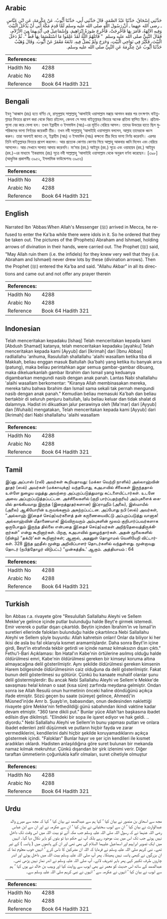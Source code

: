 ## Arabic


<div dir="rtl" lang="ar" style={{fontSize:'larger',backgroundColor:'#f8f9fa',padding:20}}>
حَدَّثَنِي إِسْحَاقُ، حَدَّثَنَا عَبْدُ الصَّمَدِ، قَالَ حَدَّثَنِي أَبِي، حَدَّثَنَا أَيُّوبُ، عَنْ عِكْرِمَةَ، عَنِ ابْنِ عَبَّاسٍ ـ رضى الله عنهما ـ أَنَّ رَسُولَ اللَّهِ صلى الله عليه وسلم لَمَّا قَدِمَ مَكَّةَ أَبَى أَنْ يَدْخُلَ الْبَيْتَ وَفِيهِ الآلِهَةُ، فَأَمَرَ بِهَا فَأُخْرِجَتْ، فَأُخْرِجَ صُورَةُ إِبْرَاهِيمَ، وَإِسْمَاعِيلَ فِي أَيْدِيهِمَا مِنَ الأَزْلاَمِ، فَقَالَ النَّبِيُّ صلى الله عليه وسلم ‏ "‏ قَاتَلَهُمُ اللَّهُ لَقَدْ عَلِمُوا مَا اسْتَقْسَمَا بِهَا قَطُّ ‏"‏‏.‏ ثُمَّ دَخَلَ الْبَيْتَ، فَكَبَّرَ فِي نَوَاحِي الْبَيْتِ، وَخَرَجَ وَلَمْ يُصَلِّ فِيهِ‏.‏ تَابَعَهُ مَعْمَرٌ عَنْ أَيُّوبَ‏.‏ وَقَالَ وُهَيْبٌ حَدَّثَنَا أَيُّوبُ عَنْ عِكْرِمَةَ عَنِ النَّبِيِّ صلى الله عليه وسلم‏.‏
</div>
<div style={{backgroundColor:'#f8f9fa',padding:20, marginBottom: 10}}><table> <thead> <tr> <th>References:</th> <th></th> </tr> </thead> <tbody><tr><td>Hadith No</td><td>4288</td></tr><tr><td>Arabic No</td><td>4288</td></tr><tr><td>Reference</td><td>Book 64 Hadith 321</td></tr></tbody></table></div>

## Bengali


<div dir="ltr" lang="bn" style={{fontSize:'larger',backgroundColor:'#f8f9fa',padding:20}}>
ইবনু ‘আব্বাস (রাঃ) হতে বর্ণিত যে, রাসূলুল্লাহ সাল্লাল্লাহু ‘আলাইহি ওয়াসাল্লাম মক্কা্য় আগমন করার পর তৎক্ষণাৎ বাইতুল্লাহর ভিতরে প্রবেশ করা থেকে বিরত রইলেন, কেননা সে সময় বাইতুল্লাহর ভিতরে অনেক প্রতিমা স্থাপিত ছিল। প্রতিমাগুলো বের করে ফেলা হল। তখন ইব্রাহীম ও ইসমাঈল (আঃ)-এর মূর্তিও বেরিয়ে আসল। তাদের উভয়ের হাতে ছিল মুশরিকদের ভাগ্য নির্ণয়ের কয়েকটি তীর। তখন নবী সাল্লাল্লাহু ‘আলাইহি ওয়াসাল্লাম বললেন, আল্লাহ তাদেরকে ধ্বংস করুন। তারা অবশ্যই জানত যে, ইব্রাহীম (আঃ) ও ইসমাঈল (আঃ) কক্ষনো তীর দিয়ে ভাগ্য নির্ণয় করেননি। এরপর তিনি বাইতুল্লাহর ভিতরে প্রবেশ করলেন। আর প্রত্যেক কোণায় কোণায় গিয়ে আল্লাহু আকবার ধ্বনি দিলেন এবং বেরিয়ে আসলেন। আর সেখানে সালাত আদায় করেননি। মা‘মার (রহ.) আইয়ুব (রহ.) সূত্রে এবং ওয়াহায়ব (রহ.) আইয়ুব (রহ.)-এর মাধ্যমে ‘ইকরামাহ (রাঃ) সূত্রে নবী সাল্লাল্লাহু ‘আলাইহি ওয়াসাল্লাম থেকে অনুরূপ বর্ণনা করেছেন। [৩৯৮] (আধুনিক প্রকাশনীঃ ৩৯৫২, ইসলামিক ফাউন্ডেশনঃ ৩৯৫৬)
</div>
<div style={{backgroundColor:'#f8f9fa',padding:20, marginBottom: 10}}><table> <thead> <tr> <th>References:</th> <th></th> </tr> </thead> <tbody><tr><td>Hadith No</td><td>4288</td></tr><tr><td>Arabic No</td><td>4288</td></tr><tr><td>Reference</td><td>Book 64 Hadith 321</td></tr></tbody></table></div>

## English


<div dir="ltr" lang="en" style={{fontSize:'larger',backgroundColor:'#f8f9fa',padding:20}}>
Narrated Ibn 'Abbas:When Allah's Messenger (ﷺ) arrived in Mecca, he refused to enter the Ka'ba while there were idols in it. So he ordered that they be taken out. The pictures of the (Prophets) Abraham and Ishmael, holding arrows of divination in their hands, were carried out. The Prophet (ﷺ) said, "May Allah ruin them (i.e. the infidels) for they knew very well that they (i.e. Abraham and Ishmael) never drew lots by these (divination arrows). Then the Prophet (ﷺ) entered the Ka'ba and said. "Allahu Akbar" in all its directions and came out and not offer any prayer therein
</div>
<div style={{backgroundColor:'#f8f9fa',padding:20, marginBottom: 10}}><table> <thead> <tr> <th>References:</th> <th></th> </tr> </thead> <tbody><tr><td>Hadith No</td><td>4288</td></tr><tr><td>Arabic No</td><td>4288</td></tr><tr><td>Reference</td><td>Book 64 Hadith 321</td></tr></tbody></table></div>

## Indonesian


<div dir="ltr" lang="id" style={{fontSize:'larger',backgroundColor:'#f8f9fa',padding:20}}>
Telah menceritakan kepadaku [Ishaq] Telah menceritakan kepada kami [Abdush Shamad] katanya, telah menceritakan kepadaku [ayahku] Telah menceritakan kepada kami [Ayyub] dari [Ikrimah] dari [Ibnu Abbas] radliallahu 'anhuma, Rasulullah shallallahu 'alaihi wasallam ketika tiba di Makkah, beliau enggan masuk Baitullah (ka'bah) yang ketika itu banyak arca (patung), maka beliau perintahkan agar semua gambar-gambar dibuang, maka dikeluarkanlah gambar Ibrahim dan Ismail yang keduanya digambarkan mengundi nasib dengan anak panah. Lantas Nabi shallallahu 'alaihi wasallam berkomentar: "Kiranya Allah membinasakan mereka, mereka tahu bahwa Ibrahim dan Ismail sama sekali tak pernah mengundi nasib dengan anak panah." Kemudian beliau memasuki Ka'bah dan beliau bertakbir di seluruh penjuru baitullah, lalu beliau keluar dan tidak shalat di dalamnya. Hadist ini dikuatkan jalur perawinya oleh [Ma'mar] dari [Ayyub] dan [Wuhaib] mengatakan, Telah menceritakan kepada kami [Ayyub] dari [Ikrimah] dari Nabi shallallahu 'alaihi wasallam
</div>
<div style={{backgroundColor:'#f8f9fa',padding:20, marginBottom: 10}}><table> <thead> <tr> <th>References:</th> <th></th> </tr> </thead> <tbody><tr><td>Hadith No</td><td>4288</td></tr><tr><td>Arabic No</td><td>4288</td></tr><tr><td>Reference</td><td>Book 64 Hadith 321</td></tr></tbody></table></div>

## Tamil


<div dir="ltr" lang="ta" style={{fontSize:'larger',backgroundColor:'#f8f9fa',padding:20}}>
இப்னு அப்பாஸ் (ரலி) அவர்கள் கூறியதாவது: (மக்கா வெற்றி நாளில்) அல்லாஹ்வின் தூதர் (ஸல்) அவர்கள் (மக்காவுக்கு) வந்தபோது, கஅபாவில் சிலைகள் இருந்ததால் உள்ளே நுழைய மறுத்து அவற்றை அப்புறப்படுத்துமாறு கட்டளையிட்டார்கள். உடனே அவை அப்புறப்படுத்தப்பட்டன. அச்சிலைகளில் (குறி பார்ப்பதற்குரிய) அம்புகளைக் கையில் தாங்கியவாறு இருந்த (இறைத்தூதர்களான) இப்ராஹீம் (அலை), இஸ்மாயீல் (அலை) ஆகியோரின் உருவங்களும் அகற்றப்பட்டன. அப்போது நபி (ஸல்) அவர்கள், “அல்லாஹ் இ(தைச் செய்த)வர்களைத் தன் கருணையைவிட்டு அப்புறப்படுத்து வானாக! அல்லாஹ்வின் மீதாணையாக! இவ்விருவரும் அம்புகளின் மூலம் குறிபார்ப்பவர்களாக ஒருபோதும் இருந்த தில்லை என்பதை இ(தைச் செய்த)வர்கள் அறிந்தேவைத்திருக்கிறார்கள்” என்று கூறினார்கள். பிறகு, கஅபாவில் நுழைந்தார்கள். அதன் மூலைகளில் (நின்று) “தக்பீர்'கள் கூறினார்கள்; ஆனால், அதனுள் தொழாமல் வெளியேறி விட்டார்கள். 328 இந்த ஹதீஸ் மூன்று அறிவிப்பாளர் தொடர்களில் வந்துள்ளது. மூன்றாவது தொடர் (நபித்தோழர் விடுபட்ட) “முன்கத்திஉ' ஆகும். அத்தியாயம் : 64
</div>
<div style={{backgroundColor:'#f8f9fa',padding:20, marginBottom: 10}}><table> <thead> <tr> <th>References:</th> <th></th> </tr> </thead> <tbody><tr><td>Hadith No</td><td>4288</td></tr><tr><td>Arabic No</td><td>4288</td></tr><tr><td>Reference</td><td>Book 64 Hadith 321</td></tr></tbody></table></div>

## Turkish


<div dir="ltr" lang="tr" style={{fontSize:'larger',backgroundColor:'#f8f9fa',padding:20}}>
İbn Abbas r.a. rivayete göre "Resulullah Sallallahu Aleyhi ve Sellem Mekke'ye gelince içinde putlar bulunduğu halde Beyt'e girmek istemedi. Emir vererek o putlar dışarı çıkartıldı. Beytin içinden İbrahim'in ve İsmail'in suretleri ellerinde falokları bulunduğu halde çıkartılınca Nebi Sallallahu Aleyhi ve Sellem şöyle buyurdu: Allah kahretsin onları! Onlar da biliyor ki her ikisi de asla bu fal oklarıyla kısmet aramamlşlardır. Daha sonra Beyt'in içine girdi, Beyt'in etrafında tekbir getirdi ve içinde namaz kılmaksızın dışarı çıktı." Fethu'l-Bari Açıklaması: İbn Hatal'ın Kabe'nin örtülerine asılmış olduğu halde öldürülmesi emri, Kabe'nin öldürülmesi gereken bir kimseyi koruma altına almayacağına delil gösterilmiştir. Aynı şekilde öldürülmesi gereken kimsenin Harem bölgesinde öldürülmesinin caiz olduğuna da delil gösterilmiştir. Fakat bunun delil gösterilmesi su götürür. Çünkü bu kanaate muhalif olanlar şunu delil göstermişlerdir: Bu ancak Nebi Sallallahu Aleyhi ve Sellem'e Mekke'de savaşması helal kılınan o saat (kısa süre) zarfında meydana gelmiştir. Ondan sonra ise Allah Resulü onun hurmetinin önceki haline döndüğünü açıkça ifade etmiştir. Sözü geçen bu saate (süreye) gelince, Ahmed('in Müsned'in)de Amr b. Şuayb'ın, babasından, onun dedesinden naklettiği rivayete göre Mekke'nin fethedildiği günü sabahından ikindi vaktine kadar devam etmiştir. "360 tane dikili put." Bunlar yüce Allah'tan başkasına ibadet edilsin diye dikilmişti. "Elindeki bir sopa ile işaret ediyor ve hak geldi. .. diyordu." Nebi Sallallahu Aleyhi ve Sellem'in bunu yapması putları ve onlara ibadet edenleri zelil düşürmek ve putların hiçbir fayda ve zarar vermediklerini, kendilerini dahi hiçbir şekilde koruyamadıklarını açıkça göstermek içindi. "Falokları" Bunlar hayır ve şer için kendileri ile kısmet aradıkları oklardı. Hadisten anlaşıldığına göre suret bulunan bir mekanda namaz kılmak mekruhtur. Çünkü dışarıdan bir şirk izlenimi verir. Diğer taraftan ümmetierin çoğunlukla kafir olmaları, suret cihetiyle olmuştur
</div>
<div style={{backgroundColor:'#f8f9fa',padding:20, marginBottom: 10}}><table> <thead> <tr> <th>References:</th> <th></th> </tr> </thead> <tbody><tr><td>Hadith No</td><td>4288</td></tr><tr><td>Arabic No</td><td>4288</td></tr><tr><td>Reference</td><td>Book 64 Hadith 321</td></tr></tbody></table></div>

## Urdu


<div dir="rtl" lang="ur" style={{fontSize:'larger',backgroundColor:'#f8f9fa',padding:20}}>
مجھ سے اسحاق بن منصور نے بیان کیا ‘ کہا ہم سے عبدالصمد نے بیان کیا ‘ کہا کہ مجھ سے میرے والد عبدالوارث نے بیان کیا ‘ ان سے ایوب سختیانی نے بیان کیا ‘ ان سے عکرمہ نے اور ان سے ابن عباس رضی اللہ عنہما نے کہ رسول اللہ صلی اللہ علیہ وسلم جب مکہ آئے تو بیت اللہ میں اس وقت تک داخل نہیں ہوئے جب تک اس میں بت موجود رہے بلکہ آپ نے حکم دیا تو بتوں کو باہر نکال دیا گیا۔ انہیں میں ایک تصویر ابراہیم اور اسماعیل علیہما السلام کی بھی تھی اور ان کے ہاتھوں میں ( پانسہ ) کے تیر تھے۔ نبی کریم صلی اللہ علیہ وسلم نے فرمایا کہ اللہ ان مشرکین کا ناس کرے ‘ انہیں خوب معلوم تھا کہ ان بزرگوں نے کبھی پانسہ نہیں پھینکا۔ پھر آپ صلی اللہ علیہ وسلم بیت اللہ میں داخل ہوئے اور اندر چاروں طرف تکبیر کہی پھر باہر تشریف لائے۔ آپ صلی اللہ علیہ وسلم نے اندر نماز نہیں پڑھی تھی۔ عبدالصمد کے ساتھ اس حدیث کو معمر نے بھی ایوب سے روایت کیا اور وہیب بن خالد نے یوں کہا ‘ ہم سے ایوب نے بیان کیا ‘ انہوں نے عکرمہ سے ‘ انہوں نے نبی کریم صلی اللہ علیہ وسلم سے۔
</div>
<div style={{backgroundColor:'#f8f9fa',padding:20, marginBottom: 10}}><table> <thead> <tr> <th>References:</th> <th></th> </tr> </thead> <tbody><tr><td>Hadith No</td><td>4288</td></tr><tr><td>Arabic No</td><td>4288</td></tr><tr><td>Reference</td><td>Book 64 Hadith 321</td></tr></tbody></table></div>